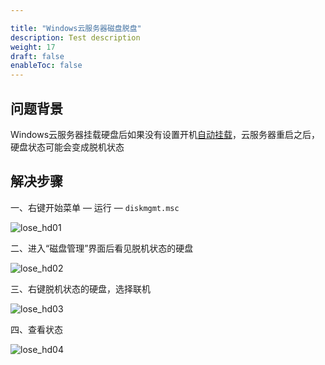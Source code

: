 ```yaml
---

title: "Windows云服务器磁盘脱盘"
description: Test description
weight: 17
draft: false
enableToc: false
---
```


## 问题背景
Windows云服务器挂载硬盘后如果没有设置开机[自动挂载](https://docsv3.qingcloud.com/storage/disk/manual/auto_mount/win_auto_mount/)，云服务器重启之后，硬盘状态可能会变成脱机状态

## 解决步骤

一、右键开始菜单 —  运行   —  `diskmgmt.msc`

![lose_hd01](../../../_images/lose_hd01.jpg)

二、进入“磁盘管理”界面后看见脱机状态的硬盘

![lose_hd02](../../../_images/lose_hd02.jpg)

三、右键脱机状态的硬盘，选择联机

![lose_hd03](../../../_images/lose_hd03.png)

四、查看状态

![lose_hd04](../../../_images/lose_hd04.jpg)